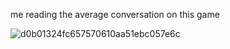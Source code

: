 me reading the average conversation on this game

![d0b01324fc657570610aa51ebc057e6c](https://github.com/user-attachments/assets/10e34a4c-7259-4a5c-be0d-94620174a37c)

